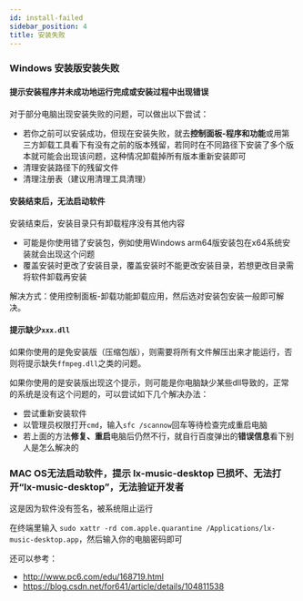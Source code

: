 ```yaml
---
id: install-failed
sidebar_position: 4
title: 安装失败
---
```


### Windows 安装版安装失败

#### 提示安装程序并未成功地运行完成或安装过程中出现错误

对于部分电脑出现安装失败的问题，可以做出以下尝试：

- 若你之前可以安装成功，但现在安装失败，就去**控制面板-程序和功能**或用第三方卸载工具看下有没有之前的版本残留，若同时在不同路径下安装了多个版本就可能会出现该问题，这种情况卸载掉所有版本重新安装即可
- 清理安装路径下的残留文件
- 清理注册表（建议用清理工具清理）

#### 安装结束后，无法启动软件

安装结束后，安装目录只有卸载程序没有其他内容

- 可能是你使用错了安装包，例如使用Windows arm64版安装包在x64系统安装就会出现这个问题
- 覆盖安装时更改了安装目录，覆盖安装时不能更改安装目录，若想更改目录需将软件卸载再安装

解决方式：使用控制面板-卸载功能卸载应用，然后选对安装包安装一般即可解决。

#### 提示缺少`xxx.dll`

如果你使用的是免安装版（压缩包版），则需要将所有文件解压出来才能运行，否则将提示缺失`ffmpeg.dll`之类的问题。

如果你使用的是安装版出现这个提示，则可能是你电脑缺少某些dll导致的，正常的系统是没有这个问题的，可以尝试如下几个解决办法：

- 尝试重新安装软件
- 以管理员权限打开`cmd`，输入`sfc /scannow`回车等待检查完成重启电脑
- 若上面的方法**修复、重启**电脑后仍然不行，就自行百度弹出的**错误信息**看下别人是怎么解决的

### MAC OS无法启动软件，提示 lx-music-desktop 已损坏、无法打开“lx-music-desktop”，无法验证开发者

这是因为软件没有签名，被系统阻止运行

在终端里输入 `sudo xattr -rd com.apple.quarantine /Applications/lx-music-desktop.app`，然后输入你的电脑密码即可

还可以参考：

- <http://www.pc6.com/edu/168719.html>
- <https://blog.csdn.net/for641/article/details/104811538>
